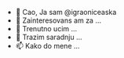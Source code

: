- 👋 Cao, Ja sam @igraoniceaska
- 👀 Zainteresovans am za ...
- 🌱 Trenutno ucim ...
- 💞️ Trazim saradnju ...
- 📫 Kako do mene ...

